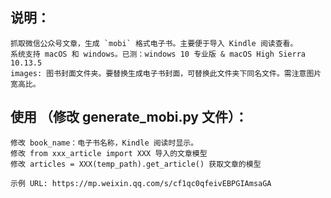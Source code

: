 ## 说明：
    抓取微信公众号文章，生成 `mobi` 格式电子书。主要便于导入 Kindle 阅读查看。
    系统支持 macOS 和 windows。已测：windows 10 专业版 & macOS High Sierra 10.13.5
    images: 图书封面文件夹。要替换生成电子书封面，可替换此文件夹下同名文件。需注意图片宽高比。
## 使用 （修改 generate_mobi.py 文件）：
    修改 book_name：电子书名称，Kindle 阅读时显示。
    修改 from xxx_article import XXX 导入的文章模型
    修改 articles = XXX(temp_path).get_article() 获取文章的模型

    示例 URL: https://mp.weixin.qq.com/s/cf1qc0qfeivEBPGIAmsaGA
